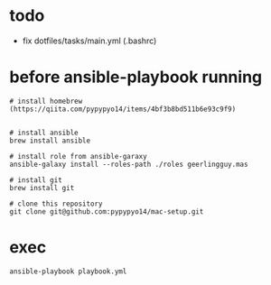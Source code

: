 # todo
- fix dotfiles/tasks/main.yml (.bashrc)

# before ansible-playbook running

```
# install homebrew
(https://qiita.com/pypypyo14/items/4bf3b8bd511b6e93c9f9)


# install ansible
brew install ansible

# install role from ansible-garaxy
ansible-galaxy install --roles-path ./roles geerlingguy.mas

# install git
brew install git

# clone this repository
git clone git@github.com:pypypyo14/mac-setup.git

```

# exec
```
ansible-playbook playbook.yml
```